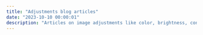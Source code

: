 ```yaml
---
title: "Adjustments blog articles"
date: "2023-10-10 00:00:01"
description: "Articles on image adjustments like color, brightness, constrast"
---
```



